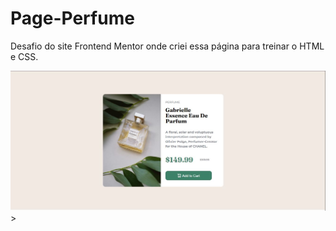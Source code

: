 # Page-Perfume

Desafio do site Frontend Mentor onde criei essa página para treinar o HTML e CSS.

<img src="/images/Print-Meu-Projeto.JPG" alt="Print do meu projeto"/>>

